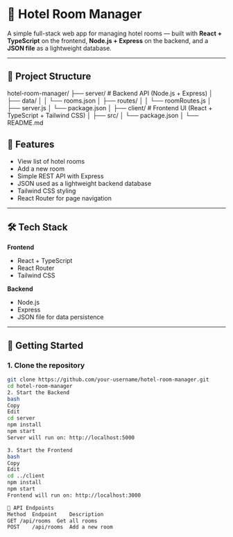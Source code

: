 # 🏨 Hotel Room Manager

A simple full-stack web app for managing hotel rooms — built with **React + TypeScript** on the frontend, **Node.js + Express** on the backend, and a **JSON file** as a lightweight database.

---

## 📁 Project Structure

hotel-room-manager/
├── server/ # Backend API (Node.js + Express)
│ ├── data/
│ │ └── rooms.json
│ ├── routes/
│ │ └── roomRoutes.js
│ ├── server.js
│ └── package.json
│
├── client/ # Frontend UI (React + TypeScript + Tailwind CSS)
│ ├── src/
│ └── package.json
│
└── README.md


## 🔧 Features

- View list of hotel rooms
- Add a new room
- Simple REST API with Express
- JSON used as a lightweight backend database
- Tailwind CSS styling
- React Router for page navigation

---

## 🛠️ Tech Stack

**Frontend**
- React + TypeScript
- React Router
- Tailwind CSS

**Backend**
- Node.js
- Express
- JSON file for data persistence

---

## 🚀 Getting Started

### 1. Clone the repository

```bash
git clone https://github.com/your-username/hotel-room-manager.git
cd hotel-room-manager
2. Start the Backend
bash
Copy
Edit
cd server
npm install
npm start
Server will run on: http://localhost:5000

3. Start the Frontend
bash
Copy
Edit
cd ../client
npm install
npm start
Frontend will run on: http://localhost:3000

📡 API Endpoints
Method	Endpoint	Description
GET	/api/rooms	Get all rooms
POST	/api/rooms	Add a new room
